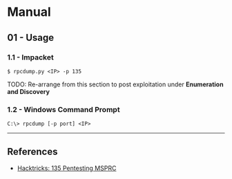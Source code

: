 # Manual

## 01 - Usage

### 1.1 - Impacket

`$ rpcdump.py <IP> -p 135`


TODO: Re-arrange from this section to post exploitation under **Enumeration and Discovery**

### 1.2 - Windows Command Prompt

`C:\> rpcdump [-p port] <IP>`

---
## References

- [Hacktricks: 135 Pentesting MSPRC](https://book.hacktricks.xyz/pentesting/135-pentesting-msrpc)